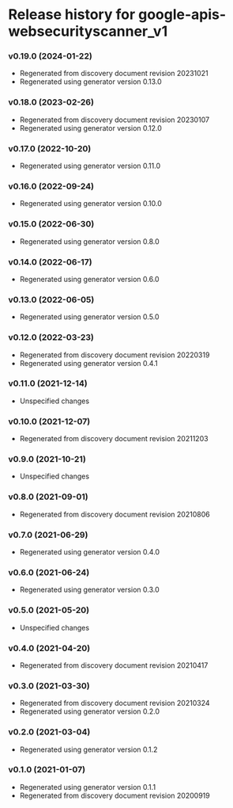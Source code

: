 # Release history for google-apis-websecurityscanner_v1

### v0.19.0 (2024-01-22)

* Regenerated from discovery document revision 20231021
* Regenerated using generator version 0.13.0

### v0.18.0 (2023-02-26)

* Regenerated from discovery document revision 20230107
* Regenerated using generator version 0.12.0

### v0.17.0 (2022-10-20)

* Regenerated using generator version 0.11.0

### v0.16.0 (2022-09-24)

* Regenerated using generator version 0.10.0

### v0.15.0 (2022-06-30)

* Regenerated using generator version 0.8.0

### v0.14.0 (2022-06-17)

* Regenerated using generator version 0.6.0

### v0.13.0 (2022-06-05)

* Regenerated using generator version 0.5.0

### v0.12.0 (2022-03-23)

* Regenerated from discovery document revision 20220319
* Regenerated using generator version 0.4.1

### v0.11.0 (2021-12-14)

* Unspecified changes

### v0.10.0 (2021-12-07)

* Regenerated from discovery document revision 20211203

### v0.9.0 (2021-10-21)

* Unspecified changes

### v0.8.0 (2021-09-01)

* Regenerated from discovery document revision 20210806

### v0.7.0 (2021-06-29)

* Regenerated using generator version 0.4.0

### v0.6.0 (2021-06-24)

* Regenerated using generator version 0.3.0

### v0.5.0 (2021-05-20)

* Unspecified changes

### v0.4.0 (2021-04-20)

* Regenerated from discovery document revision 20210417

### v0.3.0 (2021-03-30)

* Regenerated from discovery document revision 20210324
* Regenerated using generator version 0.2.0

### v0.2.0 (2021-03-04)

* Regenerated using generator version 0.1.2

### v0.1.0 (2021-01-07)

* Regenerated using generator version 0.1.1
* Regenerated from discovery document revision 20200919

